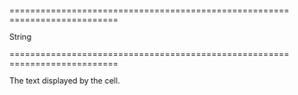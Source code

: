 ===========================================================================
<!--type-->String<!--/type-->
===========================================================================

<!--shortDescription-->
The text displayed by the cell.
<!--/shortDescription-->

<!--fullDescription-->

<!--/fullDescription-->